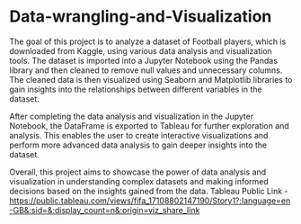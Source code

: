 # Data-wrangling-and-Visualization
The goal of this project is to analyze a dataset of Football players, which is downloaded from Kaggle, using various data analysis and visualization tools. The dataset is imported into a Jupyter Notebook using the Pandas library and then cleaned to remove null values and unnecessary columns. The cleaned data is then visualized using Seaborn and Matplotlib libraries to gain insights into the relationships between different variables in the dataset.

After completing the data analysis and visualization in the Jupyter Notebook, the DataFrame is exported to Tableau for further exploration and analysis. This enables the user to create interactive visualizations and perform more advanced data analysis to gain deeper insights into the dataset.

Overall, this project aims to showcase the power of data analysis and visualization in understanding complex datasets and making informed decisions based on the insights gained from the data.
Tableau Public Link - https://public.tableau.com/views/fifa_17108802147190/Story1?:language=en-GB&:sid=&:display_count=n&:origin=viz_share_link 
